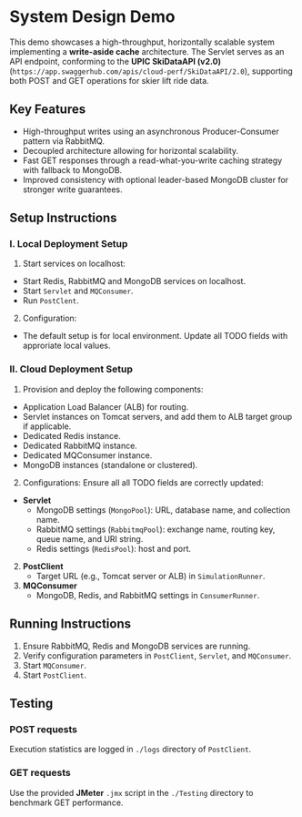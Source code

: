 # System Design Demo
This demo showcases a high-throughput, horizontally scalable system implementing a **write-aside cache** architecture. The Servlet serves as an API endpoint, conforming to the **UPIC SkiDataAPI (v2.0)** (`https://app.swaggerhub.com/apis/cloud-perf/SkiDataAPI/2.0`), supporting both POST and GET operations for skier lift ride data.
## Key Features
* High-throughput writes using an asynchronous Producer-Consumer pattern via RabbitMQ.
* Decoupled architecture allowing for horizontal scalability.
* Fast GET responses through a read-what-you-write caching strategy with fallback to MongoDB.
* Improved consistency with optional leader-based MongoDB cluster for stronger write guarantees.
## Setup Instructions
### I. Local Deployment Setup
1. Start services on localhost:
* Start Redis, RabbitMQ and MongoDB services on localhost.
* Start `Servlet` and `MQConsumer`.
* Run `PostClent`.
2. Configuration:
* The default setup is for local environment. Update all TODO fields with approriate local values.
### II. Cloud Deployment Setup
1. Provision and deploy the following components:
* Application Load Balancer (ALB) for routing.
* Servlet instances on Tomcat servers, and add them to ALB target group if applicable.
* Dedicated Redis instance.
* Dedicated RabbitMQ instance.
* Dedicated MQConsumer instance.
* MongoDB instances (standalone or clustered).
2. Configurations:
Ensure all all TODO fields are correctly updated:  
* **Servlet**  
    * MongoDB settings (`MongoPool`): URL, database name, and collection name.
    * RabbitMQ settings (`RabbitmqPool`): exchange name, routing key, queue name, and URI string.
    * Redis settings (`RedisPool`): host and port.
2. **PostClient**
    * Target URL (e.g., Tomcat server or ALB) in `SimulationRunner`.
3. **MQConsumer**
    * MongoDB, Redis, and RabbitMQ settings in `ConsumerRunner`.
## Running Instructions
1. Ensure RabbitMQ, Redis and MongoDB services are running.
2. Verify configuration parameters in `PostClient`, `Servlet`, and `MQConsumer`. 
3. Start `MQConsumer`.  
4. Start `PostClient`.  
## Testing
### POST requests
Execution statistics are logged in `./logs` directory of `PostClient`.
### GET requests
Use the provided **JMeter** `.jmx` script in the `./Testing` directory to benchmark GET performance.
